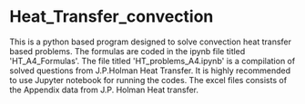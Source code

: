 # Heat_Transfer_convection
This is a python based program designed to solve convection heat transfer based problems. The formulas are coded in the ipynb file titled 'HT_A4_Formulas'.
The file titled 'HT_problems_A4.ipynb' is a compilation of solved questions from J.P.Holman Heat Transfer. It is highly recommended to use Jupyter notebook for running the codes.
The excel files consists of the Appendix data from J.P. Holman Heat transfer.
